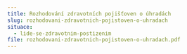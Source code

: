 ```yaml
---
title: Rozhodování zdravotních pojišťoven o úhradách
slug: rozhodovani-zdravotnich-pojistoven-o-uhradach
situace:
  - lide-se-zdravotnim-postizenim
file: rozhodovani-zdravotnich-pojistoven-o-uhradach.pdf
---
```

